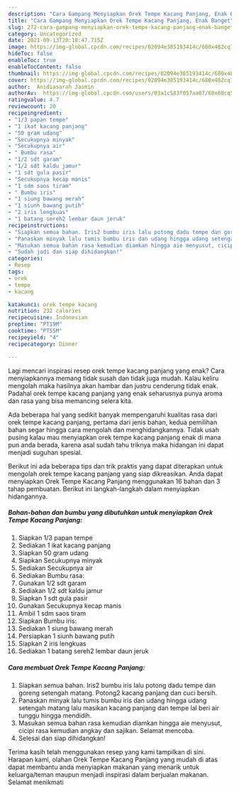 ```yaml
---
description: "Cara Gampang Menyiapkan Orek Tempe Kacang Panjang, Enak Banget"
title: "Cara Gampang Menyiapkan Orek Tempe Kacang Panjang, Enak Banget"
slug: 272-cara-gampang-menyiapkan-orek-tempe-kacang-panjang-enak-banget
category: Uncategorized
date: 2021-09-13T20:18:47.715Z
image: https://img-global.cpcdn.com/recipes/02094e385193414c/680x482cq70/orek-tempe-kacang-panjang-foto-resep-utama.jpg
hideToc: false
enableToc: true
enableTocContent: false
thumbnail: https://img-global.cpcdn.com/recipes/02094e385193414c/680x482cq70/orek-tempe-kacang-panjang-foto-resep-utama.jpg
cover: https://img-global.cpcdn.com/recipes/02094e385193414c/680x482cq70/orek-tempe-kacang-panjang-foto-resep-utama.jpg
author:  Anidiasarah Jasmin
authorAv:  https://img-global.cpcdn.com/users/03a1c583f057aa07/60x60cq50/avatar.jpg
ratingvalue: 4.7
reviewcount: 20
recipeingredient:
- "1/3 papan tempe"
- "1 ikat kacang panjang"
- "50 gram udang"
- "Secukupnya minyak"
- "Secukupnya air"
- " Bumbu rasa"
- "1/2 sdt garam"
- "1/2 sdt kaldu jamur"
- "1 sdt gula pasir"
- "Secukupnya kecap manis"
- "1 sdm saos tiram"
- " Bumbu iris"
- "1 siung bawang merah"
- "1 siunh bawang putih"
- "2 iris lengkuas"
- "1 batang sereh2 lembar daun jeruk"
recipeinstructions:
- "Siapkan semua bahan. Iris2 bumbu iris lalu potong dadu tempe dan goreng setengah matang. Potong2 kacang panjang dan cuci bersih."
- "Panaskan minyak lalu tumis bumbu iris dan udang hingga udang setengah matang lalu masikan kacang panjang dan tempe lal beri air tunggu hingga mendidih."
- "Masukan semua bahan rasa kemudian diamkan hingga aie menyusut, cicipi rasa kemudian angkay dan sajikan. Selamat mencoba."
- "Sudah jadi dan siap dihidangkan!"
categories:
- Resep
tags:
- orek
- tempe
- kacang

katakunci: orek tempe kacang 
nutrition: 232 calories
recipecuisine: Indonesian
preptime: "PT19M"
cooktime: "PT55M"
recipeyield: "4"
recipecategory: Dinner

---
```



Lagi mencari inspirasi resep orek tempe kacang panjang yang enak? Cara menyiapkannya memang tidak susah dan tidak juga mudah. Kalau keliru mengolah maka hasilnya akan hambar dan justru cenderung tidak enak. Padahal orek tempe kacang panjang yang enak seharusnya punya aroma dan rasa yang bisa memancing selera kita.




Ada beberapa hal yang sedikit banyak mempengaruhi kualitas rasa dari orek tempe kacang panjang, pertama dari jenis bahan, kedua pemilihan bahan segar hingga cara mengolah dan menghidangkannya. Tidak usah pusing kalau mau menyiapkan orek tempe kacang panjang enak di mana pun anda berada, karena asal sudah tahu triknya maka hidangan ini dapat menjadi suguhan spesial.


Berikut ini ada beberapa tips dan trik praktis yang dapat diterapkan untuk mengolah orek tempe kacang panjang yang siap dikreasikan. Anda dapat menyiapkan Orek Tempe Kacang Panjang menggunakan 16 bahan dan 3 tahap pembuatan. Berikut ini langkah-langkah dalam menyiapkan hidangannya.

<!--inarticleads1-->

##### Bahan-bahan dan bumbu yang dibutuhkan untuk menyiapkan Orek Tempe Kacang Panjang:

1. Siapkan 1/3 papan tempe
1. Sediakan 1 ikat kacang panjang
1. Siapkan 50 gram udang
1. Siapkan Secukupnya minyak
1. Sediakan Secukupnya air
1. Sediakan  Bumbu rasa:
1. Gunakan 1/2 sdt garam
1. Sediakan 1/2 sdt kaldu jamur
1. Siapkan 1 sdt gula pasir
1. Gunakan Secukupnya kecap manis
1. Ambil 1 sdm saos tiram
1. Siapkan  Bumbu iris:
1. Sediakan 1 siung bawang merah
1. Persiapkan 1 siunh bawang putih
1. Siapkan 2 iris lengkuas
1. Sediakan 1 batang sereh2 lembar daun jeruk




<!--inarticleads2-->

##### Cara membuat Orek Tempe Kacang Panjang:

1. Siapkan semua bahan. Iris2 bumbu iris lalu potong dadu tempe dan goreng setengah matang. Potong2 kacang panjang dan cuci bersih.
1. Panaskan minyak lalu tumis bumbu iris dan udang hingga udang setengah matang lalu masikan kacang panjang dan tempe lal beri air tunggu hingga mendidih.
1. Masukan semua bahan rasa kemudian diamkan hingga aie menyusut, cicipi rasa kemudian angkay dan sajikan. Selamat mencoba.
1. Selesai dan siap dihidangkan!



Terima kasih telah menggunakan resep yang kami tampilkan di sini. Harapan kami, olahan Orek Tempe Kacang Panjang yang mudah di atas dapat membantu anda menyiapkan makanan yang menarik untuk keluarga/teman maupun menjadi inspirasi dalam berjualan makanan. Selamat menikmati
